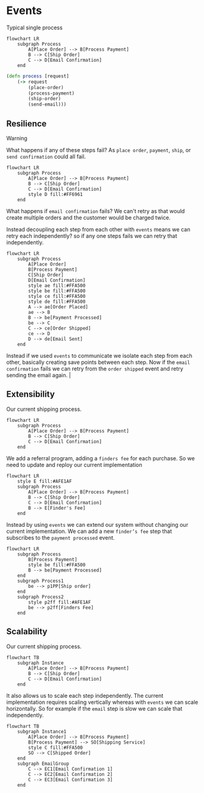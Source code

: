 # Events

Typical single process

```mermaid
flowchart LR
    subgraph Process
        A[Place Order] --> B[Process Payment]
        B --> C[Ship Order]
        C --> D[Email Confirmation]
    end
```

```clojure
(defn process [request]
    (-> request
        (place-order)
        (process-payment)
        (ship-order)
        (send-email)))
```

## Resilience

> [!WARNING]
> What happens if any of these steps fail? As `place order`, `payment`, `ship`, or `send confirmation` could all fail.

```mermaid
flowchart LR
    subgraph Process
        A[Place Order] --> B[Process Payment]
        B --> C[Ship Order]
        C --> D[Email Confirmation]
        style D fill:#FF6961
    end
```

What happens if `email confirmation` fails?
We can't retry as that would create multiple orders and the customer would
be charged twice.

Instead decoupling each step from each other with `events` means we can retry
each independently? so if any one steps fails we can retry that independently.

```mermaid
flowchart LR
    subgraph Process
        A[Place Order]
        B[Process Payment]
        C[Ship Order]
        D[Email Confirmation]
        style ae fill:#FFA500
        style be fill:#FFA500
        style ce fill:#FFA500
        style de fill:#FFA500
        A --> ae[Order Placed]
        ae --> B
        B --> be[Payment Processed]
        be --> C
        C --> ce[Order Shipped]
        ce --> D
        D --> de[Email Sent]
    end
```

Instead if we used `events` to communicate we isolate each step from each other, basically creating save points between each step. Now if the `email confirmation` fails we can retry from the `order shipped` event and retry sending the email again. |

## Extensibility

Our current shipping process.

```mermaid
flowchart LR
    subgraph Process
        A[Place Order] --> B[Process Payment]
        B --> C[Ship Order]
        C --> D[Email Confirmation]
    end
```

We add a referral program, adding a `finders fee` for each purchase.
So we need to update and reploy our current implementation

```mermaid
flowchart LR
    style E fill:#AFE1AF
    subgraph Process
        A[Place Order] --> B[Process Payment]
        B --> C[Ship Order]
        C --> D[Email Confirmation]
        B --> E[Finder's Fee]
    end
```

Instead by using `events` we can extend our system without changing our
current implementation.
We can add a new `finder’s fee` step that subscribes to the
`payment processed` event.

```mermaid
flowchart LR
    subgraph Process
        B[Process Payment]
        style be fill:#FFA500
        B --> be[Payment Processed]
    end
    subgraph Process1
        be --> p1PP[Ship order]
    end
    subgraph Process2
        style p2ff fill:#AFE1AF
        be --> p2ff[Finders Fee]
    end
```

## Scalability

Our current shipping process.

```mermaid
flowchart TB
    subgraph Instance
        A[Place Order] --> B[Process Payment]
        B --> C[Ship Order]
        C --> D[Email Confirmation]
    end
```

It also allows us to scale each step independently.
The current implementation requires scaling vertically whereas
with `events` we can scale horizontally.
So for example if the `email` step is slow we can scale that independently.

```mermaid
flowchart TB
    subgraph Instance1
        A[Place Order] --> B[Process Payment]
        B[Process Payment] --> SO[Shipping Service]
        style C fill:#FFA500
        SO --> C[Shipped Order]
    end
    subgraph EmailGroup
        C --> EC1[Email Confirmation 1]
        C --> EC2[Email Confirmation 2]
        C --> EC3[Email Confirmation 3]
    end
```
